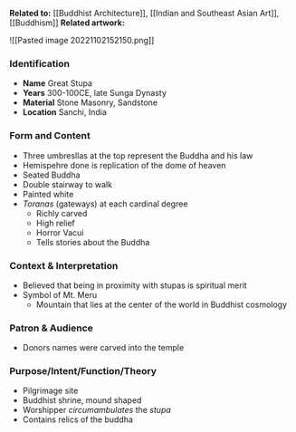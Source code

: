  **Related to:** [[Buddhist Architecture]], [[Indian and Southeast Asian Art]], [[Buddhism]]
 **Related artwork:** 
 
![[Pasted image 20221102152150.png]]
 

### Identification
- **Name** Great Stupa
- **Years** 300-100CE, late Sunga Dynasty
- **Material** Stone Masonry, Sandstone
- **Location** Sanchi, India

### Form and Content
- Three umbresllas at the top represent the Buddha and his law
- Hemispehre done is replication of the dome of heaven
- Seated Buddha
- Double stairway to walk
- Painted white
- *Toranas* (gateways) at each cardinal degree
	- Richly carved
	- High relief
	- Horror Vacui
	- Tells stories about the Buddha

### Context & Interpretation
- Believed that being in proximity with stupas is spiritual merit
- Symbol of Mt. Meru
	- Mountain that lies at the center of the world in Buddhist cosmology

### Patron & Audience
- Donors names were carved into the temple

### Purpose/Intent/Function/Theory
- Pilgrimage site
- Buddhist shrine, mound shaped
- Worshipper *circumambulates* the *stupa*
- Contains relics of the buddha